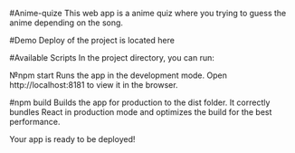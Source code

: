 #Anime-quize
This web app is a anime quiz where you trying to guess the anime depending on the song.

#Demo
Deploy of the project is located here

#Available Scripts
In the project directory, you can run:

№npm start
Runs the app in the development mode.
Open http://localhost:8181 to view it in the browser.

#npm build
Builds the app for production to the dist folder.
It correctly bundles React in production mode and optimizes the build for the best performance.

Your app is ready to be deployed!
